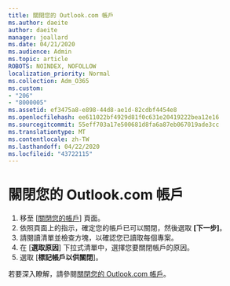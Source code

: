 ```yaml
---
title: 關閉您的 Outlook.com 帳戶
ms.author: daeite
author: daeite
manager: joallard
ms.date: 04/21/2020
ms.audience: Admin
ms.topic: article
ROBOTS: NOINDEX, NOFOLLOW
localization_priority: Normal
ms.collection: Adm_O365
ms.custom:
- "206"
- "8000005"
ms.assetid: ef3475a8-e898-44d8-ae1d-82cdbf4454e8
ms.openlocfilehash: ee611022bf4929d81f0c631e20419222bea12e16
ms.sourcegitcommit: 55eff703a17e500681d8fa6a87eb067019ade3cc
ms.translationtype: MT
ms.contentlocale: zh-TW
ms.lasthandoff: 04/22/2020
ms.locfileid: "43722115"
---
```

# <a name="close-your-outlookcom-account"></a>關閉您的 Outlook.com 帳戶

1. 移至 [[關閉您的帳戶](https://go.microsoft.com/fwlink/p/?linkid=845493)] 頁面。
2. 依照頁面上的指示，確定您的帳戶已可以關閉，然後選取 **[下一步]**。
3. 請閱讀清單並檢查方塊，以確認您已讀取每個專案。
4. 在 [**選取原因**] 下拉式清單中，選擇您要關閉帳戶的原因。
5. 選取 [**標記帳戶以供關閉**]。

若要深入瞭解，請參閱[關閉您的 Outlook.com 帳戶](https://support.office.com/article/564b801e-2a47-4cb2-afa8-12ead3185038?wt.mc_id=Office_Outlook_com_Alchemy)。
  